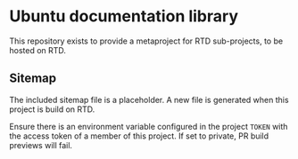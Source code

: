 # Ubuntu documentation library

This repository exists to provide a metaproject for RTD sub-projects, to be hosted on RTD.

## Sitemap

The included sitemap file is a placeholder. A new file is generated when this project is build on RTD.

Ensure there is an environment variable configured in the project `TOKEN` with the access token of a member of this project. If set to private, PR build previews will fail.